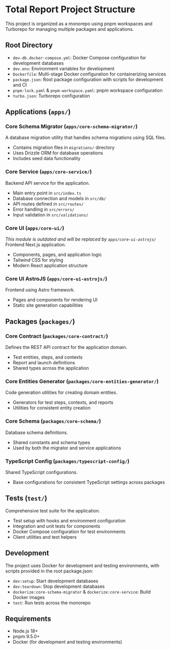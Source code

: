 # Total Report Project Structure

This project is organized as a monorepo using pnpm workspaces and Turborepo for managing multiple packages and applications.

## Root Directory

- `dev-db.docker-compose.yml`: Docker Compose configuration for development databases
- `dev.env`: Environment variables for development
- `Dockerfile`: Multi-stage Docker configuration for containerizing services
- `package.json`: Root package configuration with scripts for development and CI
- `pnpm-lock.yaml` & `pnpm-workspace.yaml`: pnpm workspace configuration
- `turbo.json`: Turborepo configuration

## Applications (`apps/`)

### Core Schema Migrator (`apps/core-schema-migrator/`)
A database migration utility that handles schema migrations using SQL files.
- Contains migration files in `migrations/` directory
- Uses Drizzle ORM for database operations
- Includes seed data functionality

### Core Service (`apps/core-service/`)
Backend API service for the application.
- Main entry point in `src/index.ts`
- Database connection and models in `src/db/`
- API routes defined in `src/routes/`
- Error handling in `src/errors/`
- Input validation in `src/validations/`

### Core UI (`apps/core-ui/`)
*This module is outdated and will be replaced by `apps/core-ui-astrojs/`*
Frontend Next.js application.
- Components, pages, and application logic
- Tailwind CSS for styling
- Modern React application structure

### Core UI AstroJS (`apps/core-ui-astrojs/`)
Frontend using Astro framework.
- Pages and components for rendering UI
- Static site generation capabilities

## Packages (`packages/`)

### Core Contract (`packages/core-contract/`)
Defines the REST API contract for the application domain.
- Test entities, steps, and contexts
- Report and launch definitions
- Shared types across the application

### Core Entities Generator (`packages/core-entities-generator/`)
Code generation utilities for creating domain entities.
- Generators for test steps, contexts, and reports
- Utilities for consistent entity creation

### Core Schema (`packages/core-schema/`)
Database schema definitions.
- Shared constants and schema types
- Used by both the migrator and service applications

### TypeScript Config (`packages/typescript-config/`)
Shared TypeScript configurations.
- Base configurations for consistent TypeScript settings across packages

## Tests (`test/`)

Comprehensive test suite for the application.
- Test setup with hooks and environment configuration
- Integration and unit tests for components
- Docker Compose configuration for test environments
- Client utilities and test helpers

## Development

The project uses Docker for development and testing environments, with scripts provided in the root package.json:

- `dev:setup`: Start development databases
- `dev:teardown`: Stop development databases
- `dockerize:core-schema-migrator` & `dockerize:core-service`: Build Docker images
- `test`: Run tests across the monorepo

## Requirements

- Node.js 18+
- pnpm 9.5.0+
- Docker (for development and testing environments)
